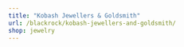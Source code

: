 ```yaml
---
title: "Kobash Jewellers & Goldsmith"
url: /blackrock/kobash-jewellers-and-goldsmith/
shop: jewelry
---
```

